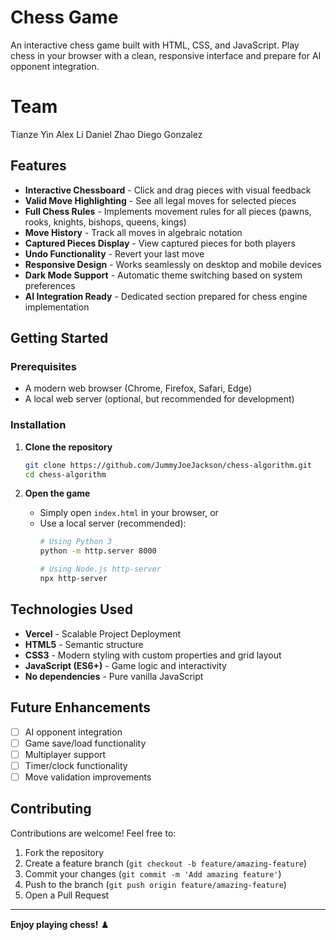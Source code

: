 # Chess Game

An interactive chess game built with HTML, CSS, and JavaScript. Play chess in your browser with a clean, responsive interface and prepare for AI opponent integration.

# Team

Tianze Yin
Alex Li
Daniel Zhao
Diego Gonzalez

## Features

- **Interactive Chessboard** - Click and drag pieces with visual feedback
- **Valid Move Highlighting** - See all legal moves for selected pieces
- **Full Chess Rules** - Implements movement rules for all pieces (pawns, rooks, knights, bishops, queens, kings)
- **Move History** - Track all moves in algebraic notation
- **Captured Pieces Display** - View captured pieces for both players
- **Undo Functionality** - Revert your last move
- **Responsive Design** - Works seamlessly on desktop and mobile devices
- **Dark Mode Support** - Automatic theme switching based on system preferences
- **AI Integration Ready** - Dedicated section prepared for chess engine implementation

## Getting Started

### Prerequisites

- A modern web browser (Chrome, Firefox, Safari, Edge)
- A local web server (optional, but recommended for development)


### Installation

1. **Clone the repository**
   ```bash
   git clone https://github.com/JummyJoeJackson/chess-algorithm.git
   cd chess-algorithm
   ```

2. **Open the game**
   - Simply open `index.html` in your browser, or
   - Use a local server (recommended):
     ```bash
     # Using Python 3
     python -m http.server 8000
     
     # Using Node.js http-server
     npx http-server
     ```

## Technologies Used

- **Vercel** - Scalable Project Deployment
- **HTML5** - Semantic structure
- **CSS3** - Modern styling with custom properties and grid layout
- **JavaScript (ES6+)** - Game logic and interactivity
- **No dependencies** - Pure vanilla JavaScript

## Future Enhancements

- [ ] AI opponent integration
- [ ] Game save/load functionality
- [ ] Multiplayer support
- [ ] Timer/clock functionality
- [ ] Move validation improvements

## Contributing

Contributions are welcome! Feel free to:
1. Fork the repository
2. Create a feature branch (`git checkout -b feature/amazing-feature`)
3. Commit your changes (`git commit -m 'Add amazing feature'`)
4. Push to the branch (`git push origin feature/amazing-feature`)
5. Open a Pull Request

---

**Enjoy playing chess!** ♟️
